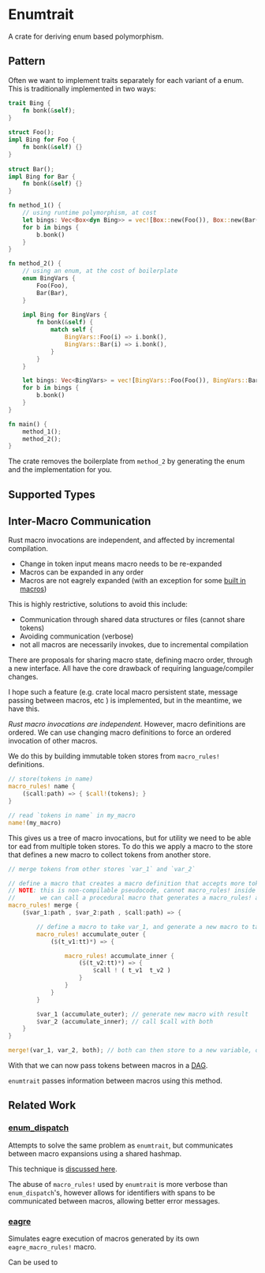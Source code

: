 # Enumtrait
A crate for deriving enum based polymorphism.

## Pattern
Often we want to implement traits separately for each variant of a enum.
This is traditionally implemented in two ways:

```rust
trait Bing {
    fn bonk(&self);
}
 
struct Foo();
impl Bing for Foo {
    fn bonk(&self) {}
}
 
struct Bar();
impl Bing for Bar {
    fn bonk(&self) {}
}

fn method_1() {
    // using runtime polymorphism, at cost
    let bings: Vec<Box<dyn Bing>> = vec![Box::new(Foo()), Box::new(Bar())];
    for b in bings {
        b.bonk()
    }
}

fn method_2() {
    // using an enum, at the cost of boilerplate
    enum BingVars {
        Foo(Foo),
        Bar(Bar),
    }
    
    impl Bing for BingVars {
        fn bonk(&self) {
            match self {
                BingVars::Foo(i) => i.bonk(),
                BingVars::Bar(i) => i.bonk(),
            }
        }
    }

    let bings: Vec<BingVars> = vec![BingVars::Foo(Foo()), BingVars::Bar(Bar())];
    for b in bings {
        b.bonk()
    }
}

fn main() {
    method_1();
    method_2();
}
```

The crate removes the boilerplate from `method_2` by generating the enum and the implementation for you.
## Supported Types


## Inter-Macro Communication
Rust macro invocations are independent, and affected by incremental compilation.
- Change in token input means macro needs to be re-expanded
- Macros can be expanded in any order
- Macros are not eagrely expanded (with an exception for some [built in macros](https://github.com/rust-lang/rust/blob/1.54.0/RELEASES.md#language))

This is highly restrictive, solutions to avoid this include:
- Communication through shared data structures or files (cannot share tokens)
- Avoiding communication (verbose)
- not all macros are necessarily invokes, due to incremental compilation

There are proposals for sharing macro state, defining macro order, through a new interface. All have the 
core drawback of requiring language/compiler changes. 

I hope such a feature (e.g. crate local macro persistent state, message passing between macros, etc ) is implemented, but in the meantime, we have this.

*Rust macro invocations are independent.* However, macro definitions are ordered. We can 
use changing macro definitions to force an ordered invocation of other macros.

We do this by building immutable token stores from `macro_rules!` definitions.
```rust
// store(tokens in name)
macro_rules! name {
    ($call:path) => { $call!(tokens); }
}

// read `tokens in name` in my_macro 
name!(my_macro)
```
This gives us a tree of macro invocations, but for utility we need to be able tor ead from multiple token stores.
To do this we apply a macro to the store that defines a new macro to collect tokens from another store.
```rust
// merge tokens from other stores `var_1` and `var_2`

// define a macro that creates a macro definition that accepts more tokens
// NOTE: this is non-compilable pseudocode, cannot macro_rules! inside a macro_rules!, but 
//       we can call a procedural macro that generates a macro_rules! as output 
macro_rules! merge {
    ($var_1:path , $var_2:path , $call:path) => {

        // define a macro to take var_1, and generate a new macro to take var_2
        macro_rules! accumulate_outer {
            ($(t_v1:tt)*) => {

                macro_rules! accumulate_inner {
                    ($(t_v2:tt)*) => {
                        $call ! ( t_v1  t_v2 ) 
                    }
                }
            }
        }

        $var_1 (accumulate_outer); // generate new macro with result
        $var_2 (accumulate_inner); // call $call with both
    }
}

merge!(var_1, var_2, both); // both can then store to a new variable, or do something else
```
With that we can now pass tokens between macros in a [DAG](https://en.wikipedia.org/wiki/Directed_acyclic_graph).

`enumtrait` passes information between macros using this method.

## Related Work
### [enum_dispatch](https://gitlab.com/antonok/enum_dispatch/)
Attempts to solve the same problem as `enumtrait`, but communicates between macro 
expansions using a shared hashmap.

This technique is [discussed here](https://gitlab.com/antonok/enum_dispatch/#registry-and-linkage).

The abuse of `macro_rules!` used by `enumtrait` is more verbose than `enum_dispatch`'s, however allows 
for identifiers with spans to be communicated between macros, allowing better error messages.

### [eagre](https://github.com/Emoun/eager)
Simulates eagre execution of macros generated by its own `eagre_macro_rules!` macro.

Can be used to 
